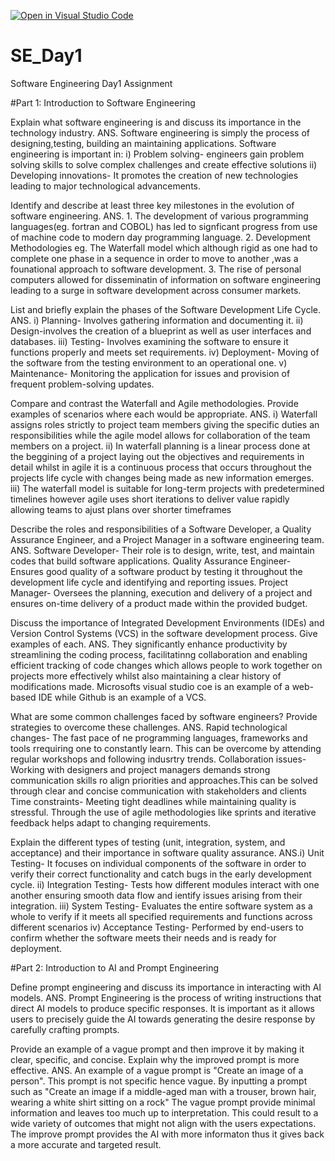 [![Open in Visual Studio Code](https://classroom.github.com/assets/open-in-vscode-2e0aaae1b6195c2367325f4f02e2d04e9abb55f0b24a779b69b11b9e10269abc.svg)](https://classroom.github.com/online_ide?assignment_repo_id=18388969&assignment_repo_type=AssignmentRepo)
# SE_Day1
Software Engineering Day1 Assignment

#Part 1: Introduction to Software Engineering

Explain what software engineering is and discuss its importance in the technology industry. 
ANS. Software engineering is simply the process of designing,testing, building an maintaining applications. Software engineering is important in:
i) Problem solving- engineers gain problem solving skills to solve complex challenges and create effective solutions
ii) Developing innovations- It promotes the creation of new technologies leading to major technological advancements. 


Identify and describe at least three key milestones in the evolution of software engineering.
ANS. 1. The development of various programming languages(eg. fortran and COBOL) has led to signficant progress from use of machine code to modern day programming language.
2. Development Methodologies eg. The Waterfall model which although rigid as one had to complete one phase in a sequence in order to move to another ,was a founational approach to software development.
3. The rise of personal computers  allowed for disseminatin of information on software engineering leading to a surge in software development across consumer markets.

List and briefly explain the phases of the Software Development Life Cycle.
ANS. i) Planning- Involves gathering information and documenting it.
ii) Design-involves the creation of a blueprint as well as user interfaces and databases.
iii) Testing- Involves examining the software to ensure it functions properly and meets set requirements.
iv) Deployment- Moving of the software from the testing environment to an operational one.
v) Maintenance- Monitoring the application for issues and provision of frequent problem-solving updates.


Compare and contrast the Waterfall and Agile methodologies. Provide examples of scenarios where each would be appropriate.
ANS. i) Waterfall assigns roles strictly to project team members giving the specific duties an responsibilities while the agile model allows for collaboration of the team members on a project.
ii) In waterfall planning is a linear process done at the beggining of a project laying out the objectives and requirements in detail whilst in agile it is a continuous process that occurs throughout the projects life cycle with changes being made as new information emerges.
iii) The waterfall model is suitable for long-term projects with predetermined timelines however agile uses short iterations to deliver value rapidly allowing teams to ajust plans over shorter timeframes 


Describe the roles and responsibilities of a Software Developer, a Quality Assurance Engineer, and a Project Manager in a software engineering team.
ANS. Software Developer- Their role is to design, write, test, and maintain codes that build software applications.
Quality Assurance Engineer- Ensures good quality of a software product by testing it throughout the development life cycle and identifying and reporting issues. 
Project Manager- Oversees the planning, execution and delivery of a project and ensures on-time delivery of a product made within the provided budget. 

Discuss the importance of Integrated Development Environments (IDEs) and Version Control Systems (VCS) in the software development process. Give examples of each.
ANS. They significantly enhance productivity by streamlining the coding process, facilitatinng collaboration and enabling efficient tracking of code changes which allows people to work together on projects more effectively whilst also maintaining a clear history of modifications made. Microsofts visual studio coe is an example of a web-based IDE while Github is an example of a VCS.


What are some common challenges faced by software engineers? Provide strategies to overcome these challenges.
ANS. Rapid technological changes- The fast pace of ne programming languages, frameworks and tools rrequiring one to constantly learn. This can be overcome by attending regular workshops and following indusrtry trends.
Collaboration issues- Working with designers and project managers demands strong communication skills ro align priorities and approaches.This can be solved through clear and concise communication with stakeholders and clients
Time constraints- Meeting tight deadlines while maintaining quality is stressful. Through the use of agile methodologies like sprints and iterative feedback helps adapt to changing requirements.


Explain the different types of testing (unit, integration, system, and acceptance) and their importance in software quality assurance.
ANS.i) Unit Testing- It focuses on individual components of the software in order to verify their correct functionality and catch bugs in the early development cycle.
ii) Integration Testing- Tests how different modules interact with one another ensuring smooth data flow and ientify issues arising from their integration.
iii) System Testing- Evaluates the entire software system as a whole to verify  if it meets all specified requirements and functions across different scenarios
iv) Acceptance Testing- Performed by end-users to confirm whether the software meets their needs and is ready for deployment.


#Part 2: Introduction to AI and Prompt Engineering


Define prompt engineering and discuss its importance in interacting with AI models.
ANS. Prompt Engineering is the process of writing instructions that direct AI models to produce specific responses.
It is important as it allows users to precisely guide the AI towards generating the desire response by carefully crafting prompts. 


Provide an example of a vague prompt and then improve it by making it clear, specific, and concise. Explain why the improved prompt is more effective.
ANS. An example of a vague prompt is "Create an image of a person". This prompt is not specific hence vague. By inputting a prompt such as "Create an image if a middle-aged man with a trouser, brown hair, wearing a white shirt sitting on a rock" 
The vague prompt provide minimal information and leaves too much up to interpretation. This could result to a wide variety of outcomes that might not align with the users expectations. The improve prompt provides the AI with more informaton thus it gives back a more accurate and targeted result.
